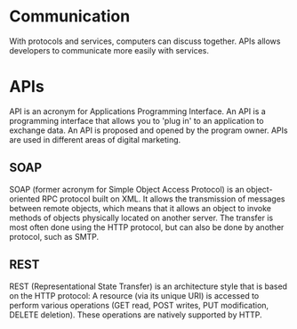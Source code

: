 # Communication

With protocols and services, computers can discuss together. APIs allows developers to communicate more easily with services.

# APIs

API is an acronym for Applications Programming Interface. An API is a programming interface that allows you to 'plug in' to an application to exchange data. An API is proposed and opened by the program owner. APIs are used in different areas of digital marketing.

## SOAP

SOAP (former acronym for Simple Object Access Protocol) is an object-oriented RPC protocol built on XML. It allows the transmission of messages between remote objects, which means that it allows an object to invoke methods of objects physically located on another server. The transfer is most often done using the HTTP protocol, but can also be done by another protocol, such as SMTP.

## REST

REST (Representational State Transfer) is an architecture style that is based on the HTTP protocol: A resource (via its unique URI) is accessed to perform various operations (GET read, POST writes, PUT modification, DELETE deletion). These operations are natively supported by HTTP.

